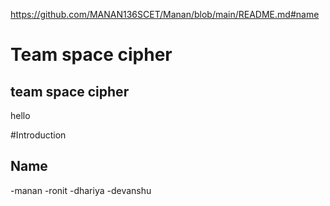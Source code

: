 https://github.com/MANAN136SCET/Manan/blob/main/README.md#name

# Team space cipher

## team space cipher
hello

#Introduction
## Name
-manan
-ronit
-dhariya
-devanshu
